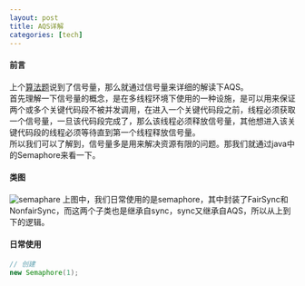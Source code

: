 ```yaml
---
layout: post
title: AQS详解
categories: [tech]
---
```

#### 前言
上个[算法题](/posts/2020/2020-05-13-1226-The-Dinning-Philosopher.md)说到了信号量，那么就通过信号量来详细的解读下AQS。  
首先理解一下信号量的概念，是在多线程环境下使用的一种设施，是可以用来保证两个或多个关键代码段不被并发调用，在进入一个关键代码段之前，线程必须获取一个信号量，一旦该代码段完成了，那么该线程必须释放信号量，其他想进入该关键代码段的线程必须等待直到第一个线程释放信号量。  
所以我们可以了解到，信号量多是用来解决资源有限的问题。那我们就通过java中的Semaphore来看一下。
#### 类图
![semaphare](https://gaozhipeng.me/img/stability/semaphore.png)
上图中，我们日常使用的是semaphore，其中封装了FairSync和NonfairSync，而这两个子类也是继承自sync，sync又继承自AQS，所以从上到下的逻辑。
#### 日常使用
```JAVA
// 创建
new Semaphore(1);
```
